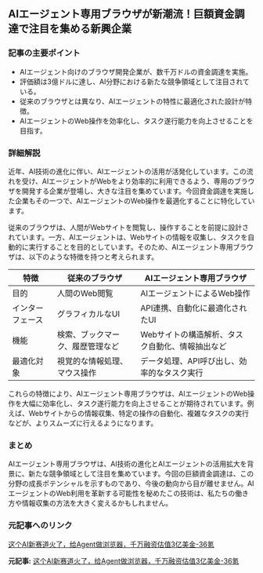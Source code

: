 ## AIエージェント専用ブラウザが新潮流！巨額資金調達で注目を集める新興企業

### 記事の主要ポイント

* AIエージェント向けのブラウザ開発企業が、数千万ドルの資金調達を実施。
* 評価額は3億ドルに達し、AI分野における新たな競争領域として注目されている。
* 従来のブラウザとは異なり、AIエージェントの特性に最適化された設計が特徴。
* AIエージェントのWeb操作を効率化し、タスク遂行能力を向上させることを目指す。

### 詳細解説

近年、AI技術の進化に伴い、AIエージェントの活用が活発化しています。この流れを受け、AIエージェントがWebをより効率的に利用できるよう、専用のブラウザを開発する企業が登場し、大きな注目を集めています。今回資金調達を実施した企業もその一つで、AIエージェントのWeb操作を最適化することに特化しています。

従来のブラウザは、人間がWebサイトを閲覧し、操作することを前提に設計されています。一方、AIエージェントは、Webサイトの情報を収集し、タスクを自動的に実行することを目的としています。そのため、AIエージェント専用ブラウザは、以下のような特徴を持つと考えられます。

| 特徴 | 従来のブラウザ | AIエージェント専用ブラウザ |
| -------------------- | ----------------------------------------------- | ------------------------------------------------------- |
| 目的 | 人間のWeb閲覧 | AIエージェントによるWeb操作 |
| インターフェース | グラフィカルなUI | API連携、自動化に最適化されたUI |
| 機能 | 検索、ブックマーク、履歴管理など | Webサイトの構造解析、タスク自動化、情報抽出など |
| 最適化対象 | 視覚的な情報処理、マウス操作 | データ処理、API呼び出し、効率的なタスク実行 |

これらの特徴により、AIエージェント専用ブラウザは、AIエージェントのWeb操作を大幅に効率化し、タスク遂行能力を向上させることが期待されています。例えば、Webサイトからの情報収集、特定の操作の自動化、複雑なタスクの実行などが、よりスムーズに行えるようになります。

### まとめ

AIエージェント専用ブラウザは、AI技術の進化とAIエージェントの活用拡大を背景に、新たな競争領域として注目を集めています。今回の巨額資金調達は、この分野の成長ポテンシャルを示すものであり、今後の動向から目が離せません。AIエージェントのWeb利用を革新する可能性を秘めたこの技術は、私たちの働き方や情報収集の方法を大きく変えるかもしれません。

### 元記事へのリンク

[这个AI新赛道火了，给Agent做浏览器，千万融资估值3亿美金-36氪](https://36kr.com/p/2688356310798856)


**元記事:** [这个AI新赛道火了，给Agent做浏览器，千万融资估值3亿美金-36氪](https://www.36kr.com/p/3271114913128836)